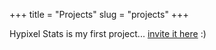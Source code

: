 +++
title = "Projects"
slug = "projects"
+++

Hypixel Stats is my first project... [invite it here](https://discord.com/api/oauth2/authorize?client_id=748378926287421481&permissions=8&scope=bot) :)